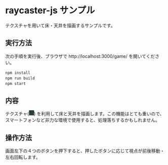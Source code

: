# raycaster-js サンプル

テクスチャを用いて床・天井を描画するサンプルです。

## 実行方法

次の手順を実行後、ブラウザで http://localhost:3000/game/ を開いてください。

```sh
npm install
npm run build
npm start
```

## 内容

テクスチャ(![天井](./image/ceiling.png)) を利用して床と天井を描画します。この機能はとても重いので、スマートフォンなど非力な環境で使用すると、処理落ちするかもしれません。

## 操作方法

画面左下の４つのボタンを押下すると、押したボタンに応じて視点が前後移動・左右回転します。
